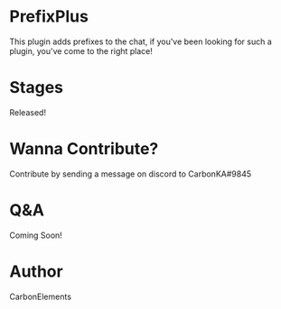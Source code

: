 # PrefixPlus
This plugin adds prefixes to the chat, if you've been looking for such a plugin, you've come to the right place!
# Stages
Released!
# Wanna Contribute?
Contribute by sending a message on discord to CarbonKA#9845
# Q&A
Coming Soon!
# Author
CarbonElements
